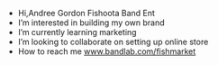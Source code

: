 - Hi,Andree Gordon Fishoota Band Ent 
- I’m interested in building my own brand
- I’m currently learning marketing
- I’m looking to collaborate on setting up online store 
- How to reach me www.bandlab.com/fishmarket

<!---
Fishootamob/Fishootamob is a ✨ special ✨ repository because its `README.md` (this file) appears on your GitHub profile.
You can click the Preview link to take a look at your changes.
--->
